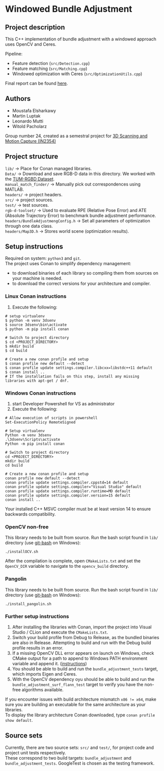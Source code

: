 # Windowed Bundle Adjustment

## Project description

This C++ implementation of bundle adjustment with a windowed approach uses OpenCV and Ceres.

Pipeline:

* Feature detection (`src/Detection.cpp`)
* Feature matching (`src/Matching.cpp`)
* Windowed optimization with Ceres (`src/OptimizationUtils.cpp`)

Final report can be found [here](phttps://latex.tum.de/project/620176b14785adea5a15e8f9).

## Authors

* Moustafa Elsharkawy
* Martin Luptak
* Leonardo Mutti
* Witold Pacholarz

Group number 24, created as a semestral project
for [3D Scanning and Motion Capture (IN2354)](https://campus.tum.de/tumonline/WBMODHB.wbShowMHBReadOnly?pKnotenNr=1412259)

## Project structure

`lib/` -> Place for Conan managed libraries. \
`Data/` -> Download and save RGB-D data in this directory. We worked with
the [TUM-RGBD Dataset](https://vision.in.tum.de/data/datasets/rgbd-dataset). \
`manual_match_finder/` -> Manually pick out correspondences using MATLAB. \
`headers/` -> project headers. \
`src/` -> project sources. \
`test/` -> test sources. \
`rgb-d-toolset/` -> Used to evaluate RPE (Relative Pose Error) and ATE (Absolute Trajectory Error) to benchmark bundle
adjustment performance. \
`headers/BundleAdjustmengConfig.h` -> Set all parameters of optimization through one data class. \
`headers/Map3D.h` -> Stores world scene (optimization results).

## Setup instructions

Required on system: `python3` and `git`.\
The project uses Conan to simplify dependency management:

* to download binaries of each library so compiling them from sources on your machine is needed.
* to download the correct versions for your architecture and compiler.

### Linux Conan instructions

1. Execute the following:

```shell
# setup virtualenv
$ python -m venv 3dsenv
$ source 3dsenv\bin\activate
$ python -m pip install conan

# Switch to project directory
$ cd <PROJECT_DIRECTORY>
$ mkdir build
$ cd build

# Create a new conan profile and setup
$ conan profile new default --detect
$ conan profile update settings.compiler.libcxx=libstdc++11 default
$ conan install ..
# If the installation fails on this step, install any missing libraries with apt-get / dnf.
```

### Windows Conan instructions

1. start Developer Powershell for VS as administrator
2. Execute the following:

```shell
# Allow execution of scripts in powershell
Set-ExecutionPolicy RemoteSigned

# Setup virtualenv
Python -m venv 3dsenv
.\3dsenv\Scripts\activate
Python -m pip install conan

# Switch to project directory
cd <PROJECT_DIRECTORY>
mkdir build
cd build

# Create a new conan profile and setup
conan profile new default --detect
conan profile update settings.compiler.cppstd=14 default
conan profile update settings.compiler="Visual Studio" default
conan profile update settings.compiler.runtime=MD default
conan profile update settings.compiler.version=15 default
conan install ..
```

Your installed C++ MSVC compiler must be at least version 14 to ensure backwards compatibility.

### OpenCV non-free
This library needs to be built from source. Run the bash script found in `lib/` directory (use [git-bash](https://git-scm.com/downloads) on Windows):
```
./installOCV.sh
```
After the compilation is complete, open `CMakeLists.txt` and set the `OpenCV_DIR` variable to navigate to
 the `opencv_build` directory.

### Pangolin
This library needs to be built from source. Run the bash script found in `lib/` directory (use [git-bash](https://git-scm.com/downloads) on Windows):
```
./install_pangolin.sh
```

### Further setup instructions

1. After installing the libraries with Conan, import the project into Visual Studio / CLion and execute
the `CMakeLists.txt`.
2. Switch your build profile from Debug to Release, as the bundled binaries are also in Release. Attempting to build and
run with the Debug build profile results in an error.
3. If a missing OpenCV DLL error appears on launch on Windows, check CMake output for a path to append to Windows PATH
environment variable and append it. ([instructions](https://www.architectryan.com/2018/03/17/add-to-the-path-on-windows-10/))
4. You should be able to build and run the `bundle_adjustment_tests` target, which imports
Eigen and Ceres.
5. With the OpenCV dependency oyu should be able to build and run the `bundle_adjustment_surf_flann_test` target to verify
you have the non-free algorithms available.

If you encounter issues with build architecture mismatch `x86 != x64`, make sure you are building an
executable for the same architecture as your libraries.\
To display the library architecture Conan downloaded, type `conan profile show default`.

## Source sets

Currently, there are two source sets: `src/` and `test/`, for project code and project unit tests respectively.\
These correspond to two build targets: `bundle_adjustment` and `bundle_adjustment_tests`. GoogleTest is chosen as the testing framework.